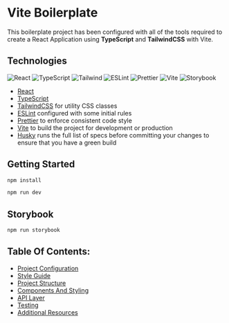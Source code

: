 # Vite Boilerplate

This boilerplate project has been configured with all of the tools required to create a React Application using **TypeScript** and **TailwindCSS** with Vite.

## Technologies

![React](https://img.shields.io/badge/frontend-react-61DBFB?style=flat&logo=react)
![TypeScript](https://img.shields.io/badge/frontend-ts-blue?style=flat&logo=typescript)
![Tailwind](https://img.shields.io/badge/frontend-tailwind-00C4C4?style=flat&logo=tailwindcss)
![ESLint](https://img.shields.io/badge/linter-eslint-4B32C3?style=flat&logo=eslint)
![Prettier](https://img.shields.io/badge/formatter-prettier-F8BC45?style=flat&logo=prettier)
![Vite](https://img.shields.io/badge/build-vite-A855F7?style=flat&logo=vite)
![Storybook](https://img.shields.io/badge/doc-storybook-FF4785?style=flat&logo=storybook)

- [React](https://reactjs.org/)
- [TypeScript](https://www.typescriptlang.org/)
- [TailwindCSS](https://tailwindcss.com/) for utility CSS classes
- [ESLint](https://eslint.org/) configured with some initial rules
- [Prettier](https://prettier.io/) to enforce consistent code style
- [Vite](https://vitejs.dev/) to build the project for development or production
- [Husky](https://typicode.github.io/husky/) runs the full list of specs before committing your changes to ensure that you have a green build

## Getting Started

```bash
npm install
```

```bash
npm run dev
```

## Storybook

```bash
npm run storybook
```

## Table Of Contents:

- [Project Configuration](docs/project-configuration.md)
- [Style Guide](docs/style-guide.md)
- [Project Structure](docs/project-structure.md)
- [Components And Styling](docs/components-and-styling.md)
- [API Layer](docs/api-layer.md)
- [Testing](docs/testing.md)
- [Additional Resources](docs/additional-resources.md)
